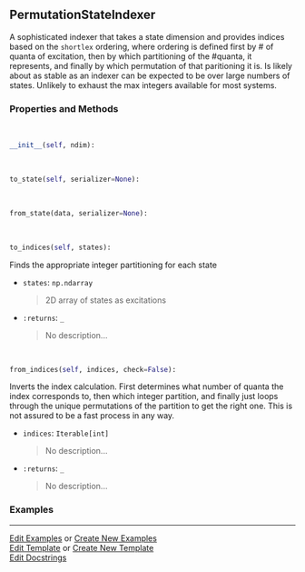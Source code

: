 ## <a id="Psience.BasisReps.StateIndexers.PermutationStateIndexer">PermutationStateIndexer</a>
A sophisticated indexer that takes a state dimension and provides
indices based on the `shortlex` ordering, where ordering is defined
first by # of quanta of excitation, then by which partitioning of the #quanta,
 it represents, and finally by which permutation of that paritioning it is.
Is likely about as stable as an indexer can be expected to be over large
numbers of states. Unlikely to exhaust the max integers available for most
systems.

### Properties and Methods
<a id="Psience.BasisReps.StateIndexers.PermutationStateIndexer.__init__" class="docs-object-method">&nbsp;</a>
```python
__init__(self, ndim): 
```

<a id="Psience.BasisReps.StateIndexers.PermutationStateIndexer.to_state" class="docs-object-method">&nbsp;</a>
```python
to_state(self, serializer=None): 
```

<a id="Psience.BasisReps.StateIndexers.PermutationStateIndexer.from_state" class="docs-object-method">&nbsp;</a>
```python
from_state(data, serializer=None): 
```

<a id="Psience.BasisReps.StateIndexers.PermutationStateIndexer.to_indices" class="docs-object-method">&nbsp;</a>
```python
to_indices(self, states): 
```
Finds the appropriate integer partitioning for each state
- `states`: `np.ndarray`
    >2D array of states as excitations
- `:returns`: `_`
    >No description...

<a id="Psience.BasisReps.StateIndexers.PermutationStateIndexer.from_indices" class="docs-object-method">&nbsp;</a>
```python
from_indices(self, indices, check=False): 
```
Inverts the index calculation.
        First determines what number of quanta the index corresponds to,
        then which integer partition, and finally just loops through the unique
        permutations of the partition to get the right one.
        This is not assured to be a fast process in any way.
- `indices`: `Iterable[int]`
    >No description...
- `:returns`: `_`
    >No description...

### Examples




___

[Edit Examples](https://github.com/McCoyGroup/Psience/edit/edit/ci/examples/ci/docs/Psience/BasisReps/StateIndexers/PermutationStateIndexer.md) or 
[Create New Examples](https://github.com/McCoyGroup/Psience/new/edit/?filename=ci/examples/ci/docs/Psience/BasisReps/StateIndexers/PermutationStateIndexer.md) <br/>
[Edit Template](https://github.com/McCoyGroup/Psience/edit/edit/ci/docs/ci/docs/Psience/BasisReps/StateIndexers/PermutationStateIndexer.md) or 
[Create New Template](https://github.com/McCoyGroup/Psience/new/edit/?filename=ci/docs/templates/ci/docs/Psience/BasisReps/StateIndexers/PermutationStateIndexer.md) <br/>
[Edit Docstrings](https://github.com/McCoyGroup/Psience/edit/edit/Psience/BasisReps/StateIndexers.py?message=Update%20Docs)